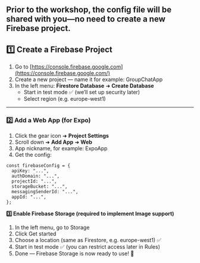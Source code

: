 ## **Prior to the workshop, the config file will be shared with you—no need to create a new Firebase project.**

## **1️⃣ Create a Firebase Project**

1. Go to [https://console.firebase.google.com](https://console.firebase.google.com/)
2. Create a new project — name it for example: GroupChatApp
3. In the left menu: **Firestore Database** ➜ **Create Database**
   - Start in test mode ✅ (we’ll set up security later)
   - Select region (e.g. europe-west1)

---

### **2️⃣ Add a Web App (for Expo)**

1. Click the gear icon ➜ **Project Settings**
2. Scroll down ➜ **Add App** ➜ **Web**
3. App nickname, for example: ExpoApp
4. Get the config:

```tsx
const firebaseConfig = {
  apiKey: "...",
  authDomain: "...",
  projectId: "...",
  storageBucket: "...",
  messagingSenderId: "...",
  appId: "...",
};
```

   **3️⃣ Enable Firebase Storage (required to implement Image support)**

   1.	In the left menu, go to Storage
   2.	Click Get started
   3.	Choose a location (same as Firestore, e.g. europe-west1) ✅
   4.	Start in test mode ✅ (you can restrict access later in Rules)
   5.	Done — Firebase Storage is now ready to use! 🚀